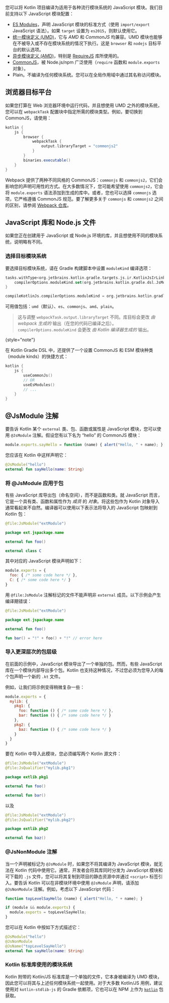 [//]: # (title: JavaScript 模块)

您可以将 Kotlin 项目编译为适用于各种流行模块系统的 JavaScript 模块。我们目前支持以下 JavaScript 模块配置：

-   [ES Modules](https://developer.mozilla.org/en-US/docs/Web/JavaScript/Guide/Modules)，声明 JavaScript 模块的标准方式（使用 `import/export` JavaScript 语法）。如果 `target` 设置为 `es2015`，则默认使用它。
-   [统一模块定义 (UMD)](https://github.com/umdjs/umd)，它与 *AMD* 和 *CommonJS* 均兼容。UMD 模块也能够在不被导入或不存在模块系统的情况下执行。这是 `browser` 和 `nodejs` 目标平台的默认选项。
-   [异步模块定义 (AMD)](https://github.com/amdjs/amdjs-api/wiki/AMD)，特别是 [RequireJS](https://requirejs.org/) 库所使用的。
-   [CommonJS](http://wiki.commonjs.org/wiki/Modules/1.1)，被 Node.js/npm 广泛使用（`require` 函数和 `module.exports` 对象）。
-   Plain。不编译为任何模块系统。您可以在全局作用域中通过其名称访问模块。

## 浏览器目标平台

如果您打算在 Web 浏览器环境中运行代码，并且想使用 UMD 之外的模块系统，您可以在 `webpackTask` 配置块中指定所需的模块类型。例如，要切换到 CommonJS，请使用：

```groovy
kotlin {
    js {
        browser {
            webpackTask {
                output.libraryTarget = "commonjs2"
            }
        }
        binaries.executable()
    }
}

```

Webpack 提供了两种不同风格的 CommonJS：`commonjs` 和 `commonjs2`，它们会影响您的声明可用性的方式。在大多数情况下，您可能希望使用 `commonjs2`，它会将 `module.exports` 语法添加到生成的库中。或者，您也可以选择 `commonjs` 选项，它严格遵循 CommonJS 规范。要了解更多关于 `commonjs` 和 `commonjs2` 之间的区别，请参阅 [Webpack 仓库](https://github.com/webpack/webpack/issues/1114)。

## JavaScript 库和 Node.js 文件

如果您正在创建用于 JavaScript 或 Node.js 环境的库，并且想使用不同的模块系统，说明略有不同。

### 选择目标模块系统

要选择目标模块系统，请在 Gradle 构建脚本中设置 `moduleKind` 编译选项：

<tabs group="build-script">
<tab title="Kotlin" group-key="kotlin">

```kotlin
tasks.withType<org.jetbrains.kotlin.gradle.targets.js.ir.KotlinJsIrLink> {
    compilerOptions.moduleKind.set(org.jetbrains.kotlin.gradle.dsl.JsModuleKind.MODULE_COMMONJS)
}
```

</tab>
<tab title="Groovy" group-key="groovy">

```groovy
compileKotlinJs.compilerOptions.moduleKind = org.jetbrains.kotlin.gradle.dsl.JsModuleKind.MODULE_COMMONJS
```

</tab>
</tabs>

可用值包括：`umd`（默认）、`es`、`commonjs`、`amd`、`plain`。

> 这与调整 `webpackTask.output.libraryTarget` 不同。库目标会更改 *由 webpack 生成的* 输出（在您的代码已编译之后）。`compilerOptions.moduleKind` 会更改 *由 Kotlin 编译器生成的* 输出。
>
{style="note"}

在 Kotlin Gradle DSL 中，还提供了一个设置 CommonJS 和 ESM 模块种类（module kinds）的快捷方式：

```kotlin
kotlin {
    js {
        useCommonJs()
        // OR
        useEsModules()
        // ...
    }
}
```

## @JsModule 注解

要告诉 Kotlin 某个 `external` 类、包、函数或属性是 JavaScript 模块，您可以使用 `@JsModule` 注解。假设您有以下名为 “hello” 的 CommonJS 模块：

```javascript
module.exports.sayHello = function (name) { alert("Hello, " + name); }
```

您应该在 Kotlin 中这样声明它：

```kotlin
@JsModule("hello")
external fun sayHello(name: String)
```

### 将 @JsModule 应用于包

有些 JavaScript 库导出包（命名空间），而不是函数和类。就 JavaScript 而言，它是一个具有类、函数和属性作为 *成员* 的 *对象*。将这些包作为 Kotlin 对象导入通常看起来不自然。编译器可以使用以下表示法将导入的 JavaScript 包映射到 Kotlin 包：

```kotlin
@file:JsModule("extModule")

package ext.jspackage.name

external fun foo()

external class C
```

其中对应的 JavaScript 模块声明如下：

```javascript
module.exports = {
  foo: { /* some code here */ },
  C: { /* some code here */ }
}
```

用 `@file:JsModule` 注解标记的文件不能声明非 `external` 成员。以下示例会产生编译期错误：

```kotlin
@file:JsModule("extModule")

package ext.jspackage.name

external fun foo()

fun bar() = "!" + foo() + "!" // error here
```

### 导入更深层次的包层级

在前面的示例中，JavaScript 模块导出了一个单独的包。然而，有些 JavaScript 库在一个模块内部导出多个包。Kotlin 也支持这种情况，不过您必须为您导入的每个包声明一个新的 `.kt` 文件。

例如，让我们将示例变得稍微复杂一些：

```javascript
module.exports = {
  mylib: {
    pkg1: {
      foo: function () { /* some code here */ },
      bar: function () { /* some code here */ }
    },
    pkg2: {
      baz: function () { /* some code here */ }
    }
  }
}
```

要在 Kotlin 中导入此模块，您必须编写两个 Kotlin 源文件：

```kotlin
@file:JsModule("extModule")
@file:JsQualifier("mylib.pkg1")

package extlib.pkg1

external fun foo()

external fun bar()
```

以及

```kotlin
@file:JsModule("extModule")
@file:JsQualifier("mylib.pkg2")

package extlib.pkg2

external fun baz()
```

### @JsNonModule 注解

当一个声明被标记为 `@JsModule` 时，如果您不将其编译为 JavaScript 模块，就无法在 Kotlin 代码中使用它。通常，开发者会将其库同时分发为 JavaScript 模块和可下载的 `.js` 文件，您可以将其复制到项目的静态资源中并通过 `<script>` 标签引入。要告诉 Kotlin 可以在非模块环境中使用 `@JsModule` 声明，请添加 `@JsNonModule` 注解。例如，考虑以下 JavaScript 代码：

```javascript
function topLevelSayHello (name) { alert("Hello, " + name); }

if (module && module.exports) {
  module.exports = topLevelSayHello;
}
```

您可以在 Kotlin 中按如下方式描述它：

```kotlin
@JsModule("hello")
@JsNonModule
@JsName("topLevelSayHello")
external fun sayHello(name: String)
```

### Kotlin 标准库使用的模块系统

Kotlin 附带的 Kotlin/JS 标准库是一个单独的文件，它本身被编译为 UMD 模块，因此您可以将其与上述任何模块系统一起使用。对于大多数 Kotlin/JS 用例，建议使用对 `kotlin-stdlib-js` 的 Gradle 依赖项，它也可以在 NPM 上作为 [`kotlin`](https://www.npmjs.com/package/kotlin) 包获取。